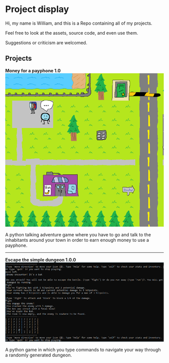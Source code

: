 # Project display

Hi, my name is William, and this is a Repo containing all of my projects.

Feel free to look at the assets, source code, and even use them.

Suggestions or criticism are welcomed.

## Projects

**Money for a payphone 1.0**
![Money for a payphone](https://raw.githubusercontent.com/captnw/project_display/master/Money_for_a_payphone/screenshots/screencap_1.PNG)

A python talking adventure game where you have to go and talk to the inhabitants around your town in order to earn enough money to use a payphone.
______

**Escape the simple dungeon 1.0.0**
![Escape the simple dungeon](https://raw.githubusercontent.com/captnw/project_display/master/Escape_the_simple_dungeon/screenshots/screencap_1.PNG)

A python game in which you type commands to navigate your way through a randomly generated dungeon.
